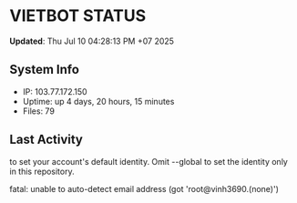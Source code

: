 # VIETBOT STATUS
**Updated**: Thu Jul 10 04:28:13 PM +07 2025

## System Info
- IP: 103.77.172.150
- Uptime: up 4 days, 20 hours, 15 minutes
- Files: 79

## Last Activity

to set your account's default identity.
Omit --global to set the identity only in this repository.

fatal: unable to auto-detect email address (got 'root@vinh3690.(none)')
